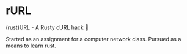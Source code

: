 # rURL
(rust)URL - A Rusty cURL hack 🦀

Started as an assignment for a computer network class. Pursued as a means to learn rust.
